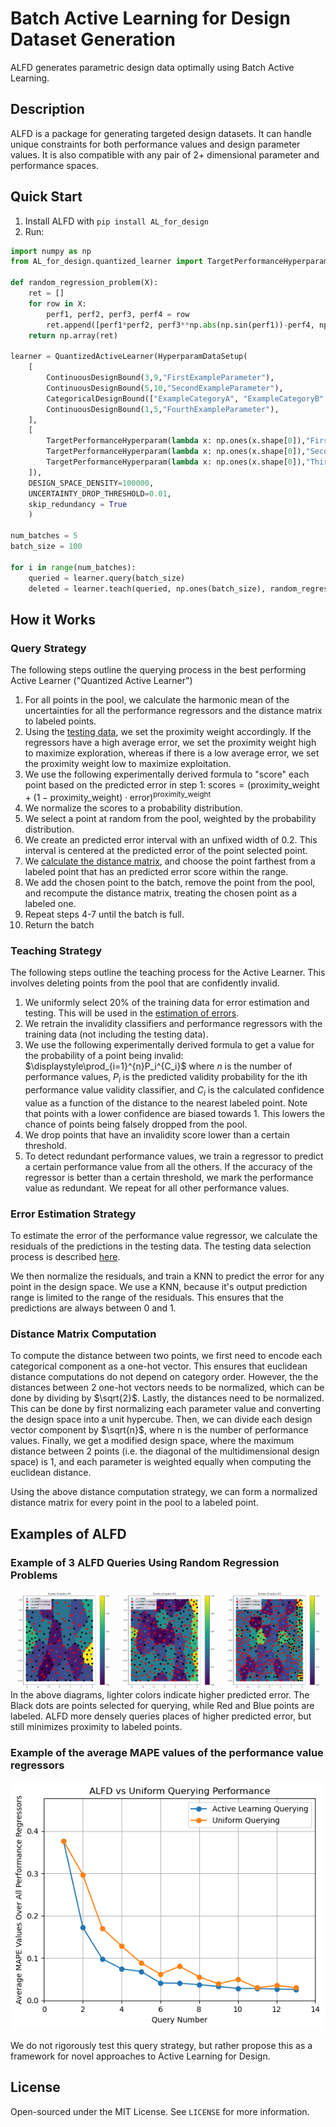 # Batch Active Learning for Design Dataset Generation
ALFD generates parametric design data optimally using Batch Active Learning.

## Description

ALFD is a package for generating targeted design datasets. It can handle unique constraints for both performance values and design parameter values. It is also compatible with any pair of 2+ dimensional parameter and performance spaces.

## Quick Start
1. Install ALFD with ```pip install AL_for_design```
2. Run:

```python
import numpy as np
from AL_for_design.quantized_learner import TargetPerformanceHyperparam, ContinuousDesignBound, CategoricalDesignBound, HyperparamDataSetup, QuantizedActiveLearner

def random_regression_problem(X):
    ret = []
    for row in X:
        perf1, perf2, perf3, perf4 = row
        ret.append([perf1*perf2, perf3**np.abs(np.sin(perf1))-perf4, np.cos(perf1+perf2+perf3+perf4)])
    return np.array(ret)

learner = QuantizedActiveLearner(HyperparamDataSetup(
    [
        ContinuousDesignBound(3,9,"FirstExampleParameter"),
        ContinuousDesignBound(5,10,"SecondExampleParameter"),
        CategoricalDesignBound(["ExampleCategoryA", "ExampleCategoryB", "ExampleCategoryC"], "ThirdExampleParameter"),
        ContinuousDesignBound(1,5,"FourthExampleParameter"),
    ],
    [
        TargetPerformanceHyperparam(lambda x: np.ones(x.shape[0]),"FirstExamplePerformanceVal"),
        TargetPerformanceHyperparam(lambda x: np.ones(x.shape[0]),"SecondExamplePerformanceVal"),
        TargetPerformanceHyperparam(lambda x: np.ones(x.shape[0]),"ThirdExamplePerformanceVal")
    ]),
    DESIGN_SPACE_DENSITY=100000,
    UNCERTAINTY_DROP_THRESHOLD=0.01,
    skip_redundancy = True
    )

num_batches = 5
batch_size = 100

for i in range(num_batches):
    queried = learner.query(batch_size)
    deleted = learner.teach(queried, np.ones(batch_size), random_regression_problem(queried))

```

## How it Works

### Query Strategy

The following steps outline the querying process in the best performing Active Learner ("Quantized Active Learner")

1. For all points in the pool, we calculate the harmonic mean of the uncertainties for all the performance regressors and the distance matrix to labeled points.
2. Using the [testing data](#teaching-strategy), we set the proximity weight accordingly. If the regressors have a high average error, we set the proximity weight high to maximize exploration, whereas if there is a low average error, we set the proximity weight low to maximize exploitation.
2. We use the following experimentally derived formula to "score" each point based on the predicted error in step 1:
$\text{scores}=(\text{proximity\_weight}+(1-\text{proximity\_weight})\cdot\text{error})^\text{proximity\_weight}$
3. We normalize the scores to a probability distribution.
4. We select a point at random from the pool, weighted by the probability distribution.
5. We create an predicted error interval with an unfixed width of $0.2$. This interval is centered at the predicted error of the point selected point.
6. We [calculate the distance matrix](#distance-matrix-computation), and choose the point farthest from a labeled point that has an predicted error score within the range.
7. We add the chosen point to the batch, remove the point from the pool, and recompute the distance matrix, treating the chosen point as a labeled one.
8. Repeat steps 4-7 until the batch is full.
9. Return the batch

### Teaching Strategy
The following steps outline the teaching process for the Active Learner. This involves deleting points from the pool that are confidently invalid.

1. We uniformly select 20% of the training data for error estimation and testing. This will be used in the [estimation of errors](#error-estimation-strategy).
2. We retrain the invalidity classifiers and performance regressors with the training data (not including the testing data).
3. We use the following experimentally derived formula to get a value for the probability of a point being invalid:
$\displaystyle\prod_{i=1}^{n}P_i^{C_i}$
where $n$ is the number of performance values, $P_i$ is the predicted validity probability for the ith performance value validity classifier, and $C_i$ is the calculated confidence value as a function of the distance to the nearest labeled point. Note that points with a lower confidence are biased towards 1. This lowers the chance of points being falsely dropped from the pool.
4. We drop points that have an invalidity score lower than a certain threshold.
5. To detect redundant performance values, we train a regressor to predict a certain performance value from all the others. If the accuracy of the regressor is better than a certain threshold, we mark the performance value as redundant. We repeat for all other performance values.

### Error Estimation Strategy
To estimate the error of the performance value regressor, we calculate the residuals of the predictions in the testing data. The testing data selection process is described [here](#teaching-strategy). 

We then normalize the residuals, and train a KNN to predict the error for any point in the design space. We use a KNN, because it's output prediction range is limited to the range of the residuals. This ensures that the predictions are always between 0 and 1.

### Distance Matrix Computation
To compute the distance between two points, we first need to encode each categorical component as a one-hot vector. This ensures that euclidean distance computations do not depend on category order. However, the the distances between 2 one-hot vectors needs to be normalized, which can be done by dividing by $\sqrt{2}$. Lastly, the distances need to be normalized. This can be done by first normalizing each parameter value and converting the design space into a unit hypercube. Then, we can divide each design vector component by $\sqrt{n}$, where n is the number of performance values. Finally, we get a modified design space, where the maximum distance between 2 points (i.e. the diagonal of the multidimensional design space) is 1, and each parameter is weighted equally when computing the euclidean distance.

Using the above distance computation strategy, we can form a normalized distance matrix for every point in the pool to a labeled point.

## Examples of ALFD

### Example of 3 ALFD Queries Using Random Regression Problems
<!-- 
<style>
  .image-container {
    display: flex;
    flex-wrap: wrap;
    justify-content: space-around;
  }

  .image-container img {
    width: 30%;
    margin: 10px 0;
  }

  @media (max-width: 800px) {
    .image-container {
      flex-direction: column;
      align-items: center;
    }

    .image-container img {
      width: 80%;
    }
  }
</style> -->

<div style="display: flex; justify-content: space-around;">
    <img src="https://github.com/AdvaithN1/ALForDesign/raw/main/query1.png" alt="Query 1" style="width: 30%;"/>
    <img src="https://github.com/AdvaithN1/ALForDesign/raw/main/query2.png" alt="Query 2" style="width: 30%;"/>
    <img src="https://github.com/AdvaithN1/ALForDesign/raw/main/query3.png" alt="Query 3" style="width: 30%;"/>
</div>
In the above diagrams, lighter colors indicate higher predicted error. The Black dots are points selected for querying, while Red and Blue points are labeled. ALFD more densely queries places of higher predicted error, but still minimizes proximity to labeled points.

### Example of the average MAPE values of the performance value regressors 
!["ALFD vs Uniform Querying Performance"](https://github.com/AdvaithN1/ALForDesign/raw/main/performance.png)

We do not rigorously test this query strategy, but rather propose this as a framework for novel approaches to Active Learning for Design.

## License
Open-sourced under the MIT License. See ```LICENSE``` for more information.